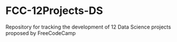 # FCC-12Projects-DS
Repository for tracking the development of 12 Data Science projects proposed by FreeCodeCamp
